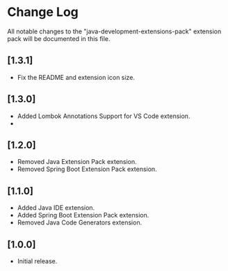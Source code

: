 # Change Log

All notable changes to the "java-development-extensions-pack" extension pack will be documented in this file.

## [1.3.1]

- Fix the README and extension icon size.

## [1.3.0]

- Added Lombok Annotations Support for VS Code extension.
-
## [1.2.0]

- Removed Java Extension Pack extension.
- Removed Spring Boot Extension Pack extension.

## [1.1.0]

- Added Java IDE extension.
- Added Spring Boot Extension Pack extension.
- Removed Java Code Generators extension.

## [1.0.0]

- Initial release.

